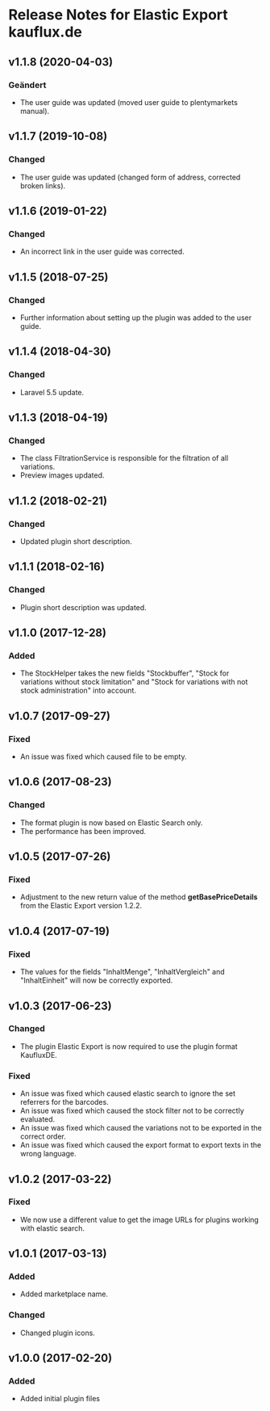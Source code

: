 # Release Notes for Elastic Export kauflux.de


## v1.1.8 (2020-04-03)

### Geändert
- The user guide was updated (moved user guide to plentymarkets manual).

## v1.1.7 (2019-10-08)

### Changed
- The user guide was updated (changed form of address, corrected broken links).

## v1.1.6 (2019-01-22)

### Changed
- An incorrect link in the user guide was corrected.

## v1.1.5 (2018-07-25)

### Changed
- Further information about setting up the plugin was added to the user guide.

## v1.1.4 (2018-04-30)

### Changed
- Laravel 5.5 update.

## v1.1.3 (2018-04-19)

### Changed
- The class FiltrationService is responsible for the filtration of all variations.
- Preview images updated.

## v1.1.2 (2018-02-21)

### Changed
- Updated plugin short description.

## v1.1.1 (2018-02-16)

### Changed
- Plugin short description was updated.

## v1.1.0 (2017-12-28)

### Added
- The StockHelper takes the new fields "Stockbuffer", "Stock for variations without stock limitation" and "Stock for variations with not stock administration" into account.

## v1.0.7 (2017-09-27)

### Fixed
- An issue was fixed which caused file to be empty.

## v1.0.6 (2017-08-23)

### Changed
- The format plugin is now based on Elastic Search only.
- The performance has been improved.

## v1.0.5 (2017-07-26)

### Fixed
- Adjustment to the new return value of the method **getBasePriceDetails** from the Elastic Export version 1.2.2.

## v1.0.4 (2017-07-19)

### Fixed
- The values for the fields "InhaltMenge", "InhaltVergleich" and "InhaltEinheit" will now be correctly exported.

## v1.0.3 (2017-06-23)

### Changed
- The plugin Elastic Export is now required to use the plugin format KaufluxDE.

### Fixed
- An issue was fixed which caused elastic search to ignore the set referrers for the barcodes.
- An issue was fixed which caused the stock filter not to be correctly evaluated.
- An issue was fixed which caused the variations not to be exported in the correct order.
- An issue was fixed which caused the export format to export texts in the wrong language.

## v1.0.2 (2017-03-22)

### Fixed
- We now use a different value to get the image URLs for plugins working with elastic search.

## v1.0.1 (2017-03-13)

### Added
- Added marketplace name.

### Changed
- Changed plugin icons.

## v1.0.0 (2017-02-20)

### Added
- Added initial plugin files

